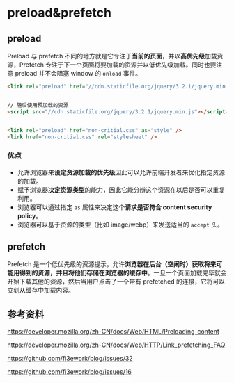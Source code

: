 # preload&prefetch

## preload

Preload 与 prefetch 不同的地方就是它专注于**当前的页面**，并以**高优先级**加载资源，Prefetch 专注于下一个页面将要加载的资源并以低优先级加载。同时也要注意 preload 并不会阻塞 window 的 `onload` 事件。

```html
<link rel="preload" href="//cdn.staticfile.org/jquery/3.2.1/jquery.min.js" as="script" />


// 随后使用预加载的资源
<script src="//cdn.staticfile.org/jquery/3.2.1/jquery.min.js"></script>


<link rel="preload" href="non-critial.css" as="style" />
<link href="non-critial.css" rel="stylesheet" />
```

### 优点

- 允许浏览器来**设定资源加载的优先级**因此可以允许前端开发者来优化指定资源的加载。
- 赋予浏览器**决定资源类型**的能力，因此它能分辨这个资源在以后是否可以重复利用。
- 浏览器可以通过指定 `as` 属性来决定这个**请求是否符合 content security policy**。
- 浏览器可以基于资源的类型（比如 image/webp）来发送适当的 `accept` 头。

## prefetch

Prefetch 是一个低优先级的资源提示，允许**浏览器在后台（空闲时）获取将来可能用得到的资源，并且将他们存储在浏览器的缓存中**。一旦一个页面加载完毕就会开始下载其他的资源，然后当用户点击了一个带有 prefetched 的连接，它将可以立刻从缓存中加载内容。

## 参考资料

https://developer.mozilla.org/zh-CN/docs/Web/HTML/Preloading_content

https://developer.mozilla.org/zh-CN/docs/Web/HTTP/Link_prefetching_FAQ

https://github.com/fi3ework/blog/issues/32

https://github.com/fi3ework/blog/issues/16